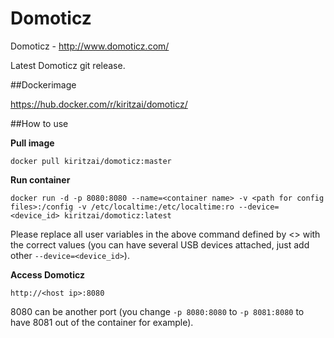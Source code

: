 Domoticz
======

Domoticz - http://www.domoticz.com/

Latest Domoticz git release.

##Dockerimage

https://hub.docker.com/r/kiritzai/domoticz/

##How to use

**Pull image**

```
docker pull kiritzai/domoticz:master

```

**Run container**

```
docker run -d -p 8080:8080 --name=<container name> -v <path for config files>:/config -v /etc/localtime:/etc/localtime:ro --device=<device_id> kiritzai/domoticz:latest
```

Please replace all user variables in the above command defined by <> with the correct values (you can have several USB devices attached, just add other `--device=<device_id>`).

**Access Domoticz**

```
http://<host ip>:8080
```

8080 can be another port (you change `-p 8080:8080` to `-p 8081:8080` to have 8081 out of the container for example).
